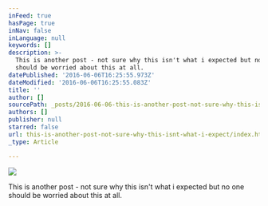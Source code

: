 ```yaml
---
inFeed: true
hasPage: true
inNav: false
inLanguage: null
keywords: []
description: >-
  This is another post - not sure why this isn't what i expected but no one
  should be worried about this at all. 
datePublished: '2016-06-06T16:25:55.973Z'
dateModified: '2016-06-06T16:25:55.083Z'
title: ''
author: []
sourcePath: _posts/2016-06-06-this-is-another-post-not-sure-why-this-isnt-what-i-expect.md
authors: []
publisher: null
starred: false
url: this-is-another-post-not-sure-why-this-isnt-what-i-expect/index.html
_type: Article

---
```

![](https://the-grid-user-content.s3-us-west-2.amazonaws.com/b7dc0730-e123-4669-9504-eb987d39b0c5.jpg)

This is another post - not sure why this isn't what i expected but no one should be worried about this at all.